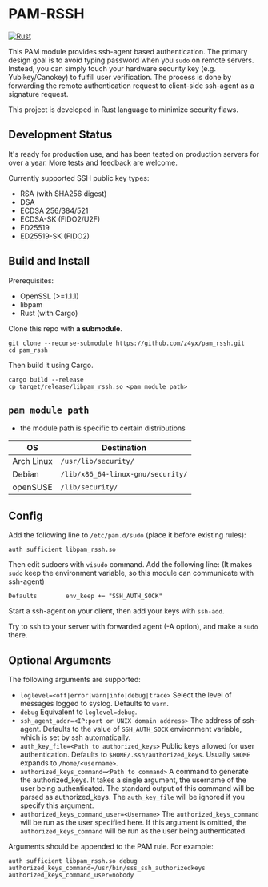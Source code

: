 # PAM-RSSH

[![Rust](https://github.com/z4yx/pam_rssh/actions/workflows/rust.yml/badge.svg)](https://github.com/z4yx/pam_rssh/actions/workflows/rust.yml)

This PAM module provides ssh-agent based authentication. The primary design goal is to avoid typing password when you `sudo` on remote servers. Instead, you can simply touch your hardware security key (e.g. Yubikey/Canokey) to fulfill user verification. The process is done by forwarding the remote authentication request to client-side ssh-agent as a signature request.

This project is developed in Rust language to minimize security flaws.

## Development Status

It's ready for production use, and has been tested on production servers for over a year. More tests and feedback are welcome.

Currently supported SSH public key types:
- RSA (with SHA256 digest)
- DSA
- ECDSA 256/384/521
- ECDSA-SK (FIDO2/U2F)
- ED25519
- ED25519-SK (FIDO2)

## Build and Install

Prerequisites:

- OpenSSL (>=1.1.1) 
- libpam
- Rust (with Cargo)

Clone this repo with **a submodule**.

```
git clone --recurse-submodule https://github.com/z4yx/pam_rssh.git
cd pam_rssh
```

Then build it using Cargo.

```
cargo build --release
cp target/release/libpam_rssh.so <pam module path>
```

## `pam module path`
- the module path is specific to certain distributions

| OS           | Destination                         |
| ------------ | ----------------------------------- |
| Arch Linux   | `/usr/lib/security/`                |
| Debian       | `/lib/x86_64-linux-gnu/security/`   |
| openSUSE     | `/lib/security/`                    |

## Config

Add the following line to `/etc/pam.d/sudo` (place it before existing rules):

```
auth sufficient libpam_rssh.so
```

Then edit sudoers with `visudo` command. Add the following line: (It makes `sudo` keep the environment variable, so this module can communicate with ssh-agent)
```
Defaults        env_keep += "SSH_AUTH_SOCK"
```


Start a ssh-agent on your client, then add your keys with `ssh-add`. 

Try to ssh to your server with forwarded agent (-A option), and make a `sudo` there. 

## Optional Arguments

The following arguments are supported:

- `loglevel=<off|error|warn|info|debug|trace>` Select the level of messages logged to syslog. Defaults to `warn`.
- `debug` Equivalent to `loglevel=debug`. 
- `ssh_agent_addr=<IP:port or UNIX domain address>` The address of ssh-agent. Defaults to the value of `SSH_AUTH_SOCK` environment variable, which is set by ssh automatically.
- `auth_key_file=<Path to authorized_keys>` Public keys allowed for user authentication. Defaults to `$HOME/.ssh/authorized_keys`. Usually `$HOME` expands to `/home/<username>`.
- `authorized_keys_command=<Path to command>` A command to generate the authorized_keys. It takes a single argument, the username of the user being authenticated. The standard output of this command will be parsed as authorized_keys. The `auth_key_file` will be ignored if you specify this argument.
- `authorized_keys_command_user=<Username>` The `authorized_keys_command` will be run as the user specified here. If this argument is omitted, the `authorized_keys_command` will be run as the user being authenticated.

Arguments should be appended to the PAM rule. For example:

```
auth sufficient libpam_rssh.so debug authorized_keys_command=/usr/bin/sss_ssh_authorizedkeys authorized_keys_command_user=nobody
```
